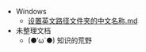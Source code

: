 ﻿- Windows
	- [设置英文路径文件夹的中文名称.md](Windows%2f%e8%ae%be%e7%bd%ae%e8%8b%b1%e6%96%87%e8%b7%af%e5%be%84%e6%96%87%e4%bb%b6%e5%a4%b9%e7%9a%84%e4%b8%ad%e6%96%87%e5%90%8d%e7%a7%b0.md)
- 未整理文档
	- (●′ω`●) 知识的荒野
